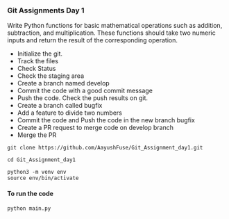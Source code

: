 ### Git Assignments Day 1 


Write Python functions for basic mathematical operations such as addition, subtraction, and multiplication. These functions should take two numeric inputs and return the result of the corresponding operation.<br/>
* Initialize the git. <br>
* Track the files <br>
* Check Status<br>
* Check the staging area<br>
* Create a branch named develop<br>
* Commit the code with a good commit message<br>
* Push the code. Check the push results on git. <br>
* Create a branch called bugfix<br>
* Add a feature to divide two numbers<br>
* Commit the code and Push the code in the new branch bugfix<br>
* Create a PR request to merge code on develop branch <br>
* Merge the PR<br>



```
git clone https://github.com/AayushFuse/Git_Assignment_day1.git

cd Git_Assignment_day1

python3 -m venv env
source env/bin/activate
```

#### To run the code
```
python main.py
```
